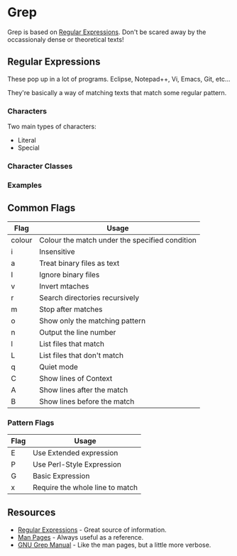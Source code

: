 # Grep

Grep is based on [Regular Expressions](http://en.wikipedia.org/wiki/Regular_expression). Don't be scared away by the occassionaly dense or theoretical texts!

## Regular Expressions

These pop up in a lot of programs. Eclipse, Notepad++, Vi, Emacs, Git, etc...

They're basically a way of matching texts that match some regular pattern.

### Characters

Two main types of characters:
- Literal
- Special

### Character Classes

### Examples

## Common Flags

|Flag|Usage|
|----|-----|
|colour|Colour the match under the specified condition|
|i|Insensitive|
|a|Treat binary files as text|
|I|Ignore binary files|
|v|Invert mtaches|
|r|Search directories recursively|
|m<N>|Stop after <N> matches|
|o|Show only the matching pattern|
|n|Output the line number|
|l|List files that match|
|L|List files that don't match|
|q|Quiet mode|
|C<N>|Show <N> lines of Context|
|A<N>|Show <N> lines after the match|
|B<N>|Show <N> lines before the match|

### Pattern Flags

|Flag|Usage|
|----|-----|
|E|Use Extended expression|
|P|Use Perl-Style Expression|
|G|Basic Expression|
|x|Require the whole line to match|

## Resources

- [Regular Expressions](http://www.regular-expressions.info/tutorial.html) - Great source of information.
- [Man Pages](http://linux.die.net/man/1/grep) - Always useful as a reference.
- [GNU Grep Manual](http://www.gnu.org/software/grep/manual/grep.html) - Like the man pages, but a little more verbose.
